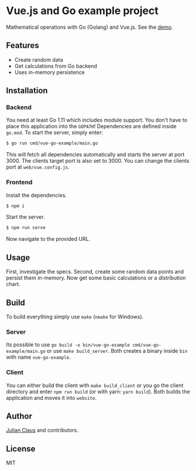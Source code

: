 # Vue.js and Go example project

Mathematical operations with Go (Golang) and Vue.js. See the [demo](https://vue-go-example.herokuapp.com).

## Features

- Create random data
- Get calculations from Go backend
- Uses in-memory persistence

## Installation

### Backend

You need at least Go 1.11 which includes module support. You don't have to place this application into the `GOPATH`! Dependencies are defined inside `go.mod`. To start the server, simply enter:

```bash
$ go run cmd/vue-go-example/main.go 
```

This will fetch all dependencies automatically and starts the server at port 3000. The clients target port is also set to 3000. You can change the clients port at `web/vue.config.js`.

### Frontend

Install the dependencies.

```bash
$ npm i
```

Start the server.

```bash
$ npm run serve
```

Now navigate to the provided URL.

## Usage

First, investigate the specs. Second, create some random data points and persist them in-memory. Now get some basic calculations or a distribution chart.

## Build

To build everything simply use `make` (`nmake` for Windows).

### Server

Its possible to use `go build -o bin/vue-go-example cmd/vue-go-example/main.go` or use `make build_server`. Both creates a binary inside `bin` with name `vue-go-example`.

### Client

You can either build the client with `make build_client` or you go the client directory and enter `npm run build` (or with yarn: `yarn build`). Both builds the application and moves it into `website`.

## Author

[Julian Claus](https://www.julian-claus.de) and contributors.

## License

MIT
